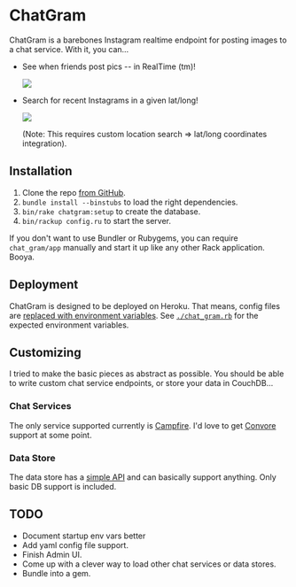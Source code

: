 # ChatGram

ChatGram is a barebones Instagram realtime endpoint for posting images
to a chat service.  With it, you can...

* See when friends post pics -- in RealTime (tm)!

  ![](https://img.skitch.com/20110424-kpf4p1xhyejr9icffqg3pk5u5c.jpg)

* Search for recent Instagrams in a given lat/long!

  ![](https://img.skitch.com/20110424-fmj6khg6qq33ttatytkkdfj7s1.jpg)

  (Note: This requires custom location search => lat/long coordinates
integration).

## Installation

1. Clone the repo [from GitHub][gh].
2. `bundle install --binstubs` to load the right dependencies.
3. `bin/rake chatgram:setup` to create the database.
4. `bin/rackup config.ru` to start the server.

If you don't want to use Bundler or Rubygems, you can require
`chat_gram/app` manually and start it up like any other Rack
application.  Booya.

[gh]: https://github.com/technoweenie/instagram_campfire_hook

## Deployment

ChatGram is designed to be deployed on Heroku.  That means, config files
are [replaced with environment variables][env].  See
[`./chat_gram.rb`][envdesc] for the expected environment variables.

[env]: http://devcenter.heroku.com/articles/config-vars
[envdesc]: https://github.com/technoweenie/instagram_campfire_hook/blob/master/chat_gram.rb#L9

## Customizing

I tried to make the basic pieces as abstract as possible.  You should be
able to write custom chat service endpoints, or store your data in
CouchDB...

### Chat Services

The only service supported currently is [Campfire][cf].  I'd love to get
[Convore][cv] support at some point.

[cf]: https://campfirenow.com
[cv]: https://convore.com

### Data Store

The data store has a [simple API][dsapi] and can basically support anything.
Only basic DB support is included.

[dsapi]: https://github.com/technoweenie/instagram_campfire_hook/blob/master/lib/chat_gram/model.rb#L2-3

## TODO

* Document startup env vars better
* Add yaml config file support.
* Finish Admin UI.
* Come up with a clever way to load other chat services or data stores.
* Bundle into a gem.
